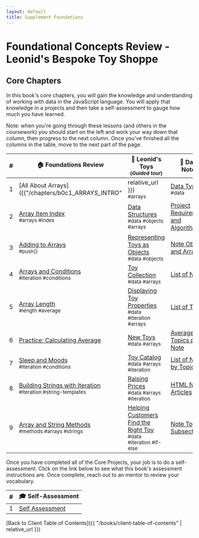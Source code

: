 ```yaml
---
layout: default
title: Supplement Foundations
---
```


# Foundational Concepts Review - Leonid's Bespoke Toy Shoppe

## Core Chapters

In this book's core chapters, you will gain the knowledge and understanding of working with data in the JavaScript language. You will apply that knowledge in a projects and then take a self-assessment to gauge how much you have learned.

Note: when you're going through these lessons (and others in the coursework) you should start on the left and work your way down that column, then progress to the next column. Once you've finished all the columns in the table, move to the next part of the page.

| # | 🏠 Foundations Review | 🧸 Leonid's Toys <br/><sub>(_Guided tour_)</sub> | 📔 Daily Notes |
|--|--|--|--|
| 1 |[All About Arrays]({{"/chapters/b0c1_ARRAYS_INTRO" | relative_url }}) <br/> <sub style="font-size:0.85rem;">#arrays</sub> | [Data Types](/chapters/LT_DATA_TYPES) <br/> <sub style="font-size:0.85rem;">#data</sub> |  |
| 2 |[Array Item Index](/chapters/ARRAYS_INDICES) <br/> <sub style="font-size:0.85rem;">#arrays #index</sub> | [Data Structures](/chapters/LT_DATA_STRUCTURES) <br/> <sub style="font-size:0.85rem;">#data #objects #arrays</sub> | [Project Requirements and Algorithm](/chapters/DN_REQUIREMENTS) |
| 3 | [Adding to Arrays](/chapters/ARRAYS_PUSH) <br/> <sub style="font-size:0.85rem;">#push()</sub> | [Representing Toys as Objects](/chapters/LT_OBJECTS) <br/> <sub style="font-size:0.85rem;">#data #objects</sub> | [Note Objects and Array](/chapters/DN_OBJECTS) |
| 4 | [Arrays and Conditions](/chapters/CONDITIONS_INTRO) <br/> <sub style="font-size:0.85rem;">#iteration #conditions</sub> | [Toy Collection](/chapters/LT_ARRAYS) <br/> <sub style="font-size:0.85rem;">#data #arrays</sub> | [List of Notes](/chapters/DN_NOTE_LIST) |
| 5 | [Array Length](/chapters/ARRAYS_LENGTH) <br/> <sub style="font-size:0.85rem;">#length #average</sub> | [Displaying Toy Properties](/chapters/LT_PROPERTY_ACCESS) <br/> <sub style="font-size:0.85rem;">#data #iteration #arrays</sub> | [List of Topics](/chapters/DN_TOPICS_LIST) |
| 6 | [Practice: Calculating Average](/chapters/ARRAYS_PRACTICE) | [New Toys](/chapters/LT_ARRAY_PUSH) <br/> <sub style="font-size:0.85rem;">#data #arrays</sub> | [Average Topics per Note](/chapters/DN_TOPICS_AVERAGE) |
| 7 | [Sleep and Moods](/chapters/ARRAYS_CONDITIONS_PRACTICE) <br/> <sub style="font-size:0.85rem;">#iteration #conditions</sub> | [Toy Catalog](/chapters/LT_ARRAY_ITERATION) <br/> <sub style="font-size:0.85rem;">#data #arrays #iteration</sub> | [List of Notes by Topic](/chapters/DN_NOTES_BY_TOPIC) |
| 8 | [Building Strings with Iteration](/chapters/ARRAYS_STRINGS) <br/> <sub style="font-size:0.85rem;">#iteration #string-templates</sub> | [Raising Prices](/chapters/LT_ITERATION_WITH_LOGIC) <br/> <sub style="font-size:0.85rem;">#data #arrays #iteration</sub> | [HTML Note Articles](/chapters/DN_NOTE_ARTICLES) |
| 9 | [Array and String Methods](/chapters/ARRAY_STRING_METHODS) <br/> <sub style="font-size:0.85rem;">#methods #arrays #strings</sub> | [Helping Customers Find the Right Toy](/chapters/LT_FIND) <br/> <sub style="font-size:0.85rem;">#data #iteration #if-else</sub> | [Note Topics Subsection](/chapters/DN_TOPICS_SECTION) |

Once you have completed all of the Core Projects, your job is to do a self-assessment. Click on the link below to see what this book's assessment instructions are. Once complete, reach out to an mentor to review your vocabulary.

| #   | 🎓 Self-Assessment                                                     |
| --- | ---------------------------------------------------------------------- |
| 1   | [Self Assessment](/chapters/JS_DATA_ASSESSMENT) |

[Back to Client Table of Contents]({{ "/books/client-table-of-contents" | relative_url }})

